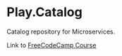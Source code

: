 # Play.Catalog

 Catalog repository for Microservices.

 Link to [FreeCodeCamp Course](https://youtu.be/CqCDOosvZIk)
